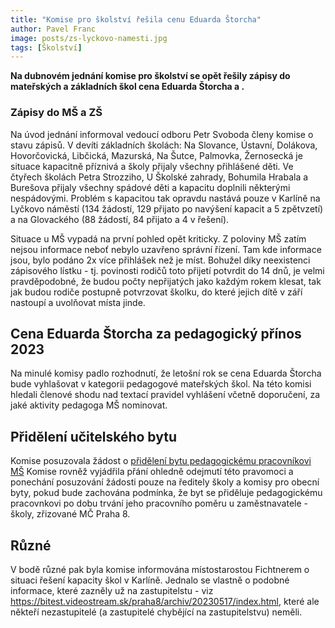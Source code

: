 ```yaml
---
title: "Komise pro školství řešila cenu Eduarda Štorcha"
author: Pavel Franc
image: posts/zs-lyckovo-namesti.jpg
tags: [Školství]
---
```


**Na dubnovém jednání komise pro školství se opět řešily zápisy do mateřských a základních škol cena Eduarda Štorcha a .**

### Zápisy do MŠ a ZŠ
Na úvod jednání informoval vedoucí odboru Petr Svoboda členy komise o stavu zápisů. V devíti základních školách: Na Slovance, Ústavní, Dolákova, Hovorčovická, Libčická, Mazurská, Na Šutce, Palmovka, Žernosecká je situace kapacitně příznivá a školy přijaly všechny přihlášené děti. Ve čtyřech školách Petra Strozziho, U Školské zahrady, Bohumila Hrabala a Burešova přijaly všechny spádové děti a kapacitu doplnili některými nespádovými. Problém s kapacitou tak opravdu nastává pouze v Karlíně na Lyčkovo náměstí (134 žádostí, 129 přijato po navýšení kapacit a 5 zpětvzetí) a na Glovackého (88 žádostí, 84 přijato a 4 v řešení).

Situace u MŠ vypadá na první pohled opět kriticky. Z poloviny MŠ zatím nejsou informace neboť nebylo uzavřeno správní řízení. Tam kde informace jsou, bylo podáno 2x více přihlášek než je míst. Bohužel díky neexistenci zápisového lístku - tj. povinosti rodičů toto přijetí potvrdit do 14 dnů, je velmi pravděpodobné, že budou počty nepřijatých jako každým rokem klesat, tak jak budou rodiče postupně potvrzovat školku, do které jejich dítě v září nastoupí a uvolňovat místa jinde.

## Cena Eduarda Štorcha za pedagogický přínos 2023
Na minulé komisy padlo rozhodnutí, že letošní rok se cena Eduarda Štorcha bude vyhlašovat v kategorii pedagogové mateřských škol. Na této komisi hledali členové shodu nad textací pravidel vyhlášení včetně doporučení, za jaké aktivity pedagoga MŠ nominovat.

## Přidělení učitelského bytu
Komise posuzovala žádost o [přidělení bytu pedagogickému pracovníkovi MŠ](https://www.praha8.cz/prideleni-obecniho-bytu-pracovnici-ms-a-zs-mc-praha-8.html)
Komise rovněž vyjádřila přání ohledně odejmutí této pravomoci a ponechání posuzování žádosti pouze na ředitely školy a komisy pro obecní byty, pokud bude zachována podmínka, že byt se přiděluje pedagogickému pracovnkovi po dobu trvání jeho pracovního poměru u zaměstnavatele - školy, zřizované MČ Praha 8.

## Různé
V bodě různé pak byla komise informována místostarostou Fichtnerem o situaci řešení kapacity škol v Karlíně. Jednalo se vlastně o podobné informace, které zazněly už na zastupitelstu - viz https://bitest.videostream.sk/praha8/archiv/20230517/index.html, které ale někteří nezastupitelé (a zastupitelé chybějící na zastupitelstvu) neměli.
